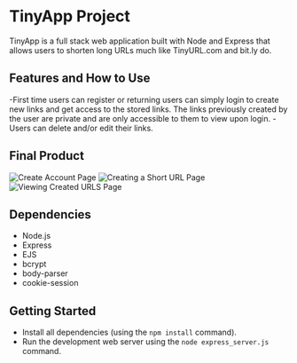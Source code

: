 # TinyApp Project

TinyApp is a full stack web application built with Node and Express that allows users to shorten long URLs much like TinyURL.com and bit.ly do.

## Features and How to Use

-First time users can register or returning users can simply login to create new links and get access to the stored links. The links previously created by the user are private and are only accessible to them to view upon login.
-Users can delete and/or edit their links.

## Final Product

![Create Account Page](/img/register.png)
![Creating a Short URL Page](/img/new.png)
![Viewing Created URLS Page](/img/urls.png)


## Dependencies

- Node.js
- Express
- EJS
- bcrypt
- body-parser
- cookie-session

## Getting Started

- Install all dependencies (using the `npm install` command).
- Run the development web server using the `node express_server.js` command.

